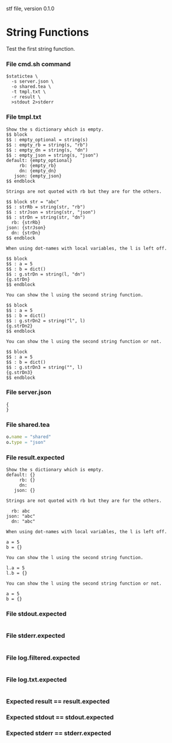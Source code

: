 stf file, version 0.1.0

# String Functions

Test the first string function.

### File cmd.sh command

~~~
$statictea \
  -s server.json \
  -o shared.tea \
  -t tmpl.txt \
  -r result \
  >stdout 2>stderr
~~~


### File tmpl.txt

~~~
Show the s dictionary which is empty.
$$ block
$$ : empty_optional = string(s)
$$ : empty_rb = string(s, "rb")
$$ : empty_dn = string(s, "dn")
$$ : empty_json = string(s, "json")
default: {empty_optional}
     rb: {empty_rb}
     dn: {empty_dn}
   json: {empty_json}
$$ endblock

Strings are not quoted with rb but they are for the others.

$$ block str = "abc"
$$ : strRb = string(str, "rb")
$$ : strJson = string(str, "json")
$$ : strDn = string(str, "dn")
  rb: {strRb}
json: {strJson}
  dn: {strDn}
$$ endblock

When using dot-names with local variables, the l is left off.

$$ block
$$ : a = 5
$$ : b = dict()
$$ : g.strDn = string(l, "dn")
{g.strDn}
$$ endblock

You can show the l using the second string function.

$$ block
$$ : a = 5
$$ : b = dict()
$$ : g.strDn2 = string("l", l)
{g.strDn2}
$$ endblock

You can show the l using the second string function or not.

$$ block
$$ : a = 5
$$ : b = dict()
$$ : g.strDn3 = string("", l)
{g.strDn3}
$$ endblock
~~~

### File server.json

~~~
{
}
~~~

### File shared.tea

~~~ nim
o.name = "shared"
o.type = "json"
~~~

### File result.expected

~~~
Show the s dictionary which is empty.
default: {}
     rb: {}
     dn: 
   json: {}

Strings are not quoted with rb but they are for the others.

  rb: abc
json: "abc"
  dn: "abc"

When using dot-names with local variables, the l is left off.

a = 5
b = {}

You can show the l using the second string function.

l.a = 5
l.b = {}

You can show the l using the second string function or not.

a = 5
b = {}
~~~

### File stdout.expected

~~~
~~~

### File stderr.expected

~~~
~~~

### File log.filtered.expected

~~~
~~~

### File log.txt.expected

~~~
~~~

### Expected result == result.expected
### Expected stdout == stdout.expected
### Expected stderr == stderr.expected

